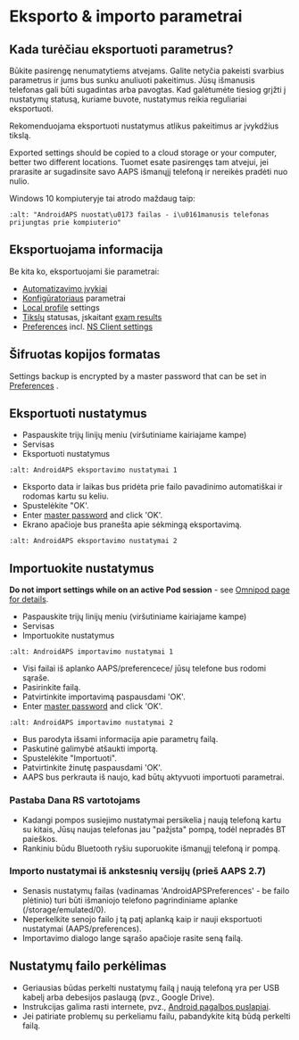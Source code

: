 # Eksporto & importo parametrai

## Kada turėčiau eksportuoti parametrus?

Būkite pasirengę nenumatytiems atvejams. Galite netyčia pakeisti svarbius parametrus ir jums bus sunku anuliuoti pakeitimus. Jūsų išmanusis telefonas gali būti sugadintas arba pavogtas. Kad galėtumėte tiesiog grįžti į nustatymų statusą, kuriame buvote, nustatymus reikia reguliariai eksportuoti.

Rekomenduojama eksportuoti nustatymus atlikus pakeitimus ar įvykdžius tikslą.

Exported settings should be copied to a cloud storage or your computer, better two different locations. Tuomet esate pasirengęs tam atvejui, jei prarasite ar sugadinsite savo AAPS išmanųjį telefoną ir nereikės pradėti nuo nulio.

Windows 10 kompiuteryje tai atrodo maždaug taip:

```{image} ../images/AAPS_ExImportSettingsWin.png
:alt: "AndroidAPS nuostat\u0173 failas - i\u0161manusis telefonas prijungtas prie kompiuterio"
```

## Eksportuojama informacija

Be kita ko, eksportuojami šie parametrai:

- [Automatizavimo įvykiai](../Usage/Automation.md)
- [Konfigūratoriaus](../Configuration/Config-Builder.md) parametrai
- [Local profile](../Configuration/Config-Builder#local-profile) settings
- [Tikslų](../Usage/Objectives.md) statusas, įskaitant [exam results](../Usage/Objectives#objective-3-prove-your-knowledge)
- [Preferences](../Configuration/Preferences.md) incl. [NS Client settings](../Configuration/Preferences#nsclient)

## Šifruotas kopijos formatas

Settings backup is encrypted by a master password that can be set in [Preferences](../Configuration/Preferences#master-password) .

## Eksportuoti nustatymus

- Paspauskite trijų linijų meniu (viršutiniame kairiajame kampe)
- Servisas
- Eksportuoti nustatymus

```{image} ../images/AAPS_ExportSettings1.png
:alt: AndroidAPS eksportavimo nustatymai 1
```

- Eksporto data ir laikas bus pridėta prie failo pavadinimo automatiškai ir rodomas kartu su keliu.
- Spustelėkite "OK'.
- Enter [master password](../Configuration/Preferences#master-password) and click 'OK'.
- Ekrano apačioje bus pranešta apie sėkmingą eksportavimą.

```{image} ../images/AAPS_ExportSettings2.png
:alt: AndroidAPS eksportavimo nustatymai 2
```

## Importuokite nustatymus

**Do not import settings while on an active Pod session** - see [Omnipod page for details](../Configuration/OmnipodEros#import-settings-from-previous-aaps).

- Paspauskite trijų linijų meniu (viršutiniame kairiajame kampe)
- Servisas
- Importuokite nustatymus

```{image} ../images/AAPS_ImportSettings1.png
:alt: AndroidAPS importavimo nustatymai 1
```

- Visi failai iš aplanko AAPS/preferencece/ jūsų telefone bus rodomi sąraše.
- Pasirinkite failą.
- Patvirtinkite importavimą paspausdami 'OK'.
- Enter [master password](../Configuration/Preferences#master-password) and click 'OK'.

```{image} ../images/AAPS_ImportSettings2.png
:alt: AndroidAPS importavimo nustatymai 2
```

- Bus parodyta išsami informacija apie parametrų failą.
- Paskutinė galimybė atšaukti importą.
- Spustelėkite "Importuoti".
- Patvirtinkite žinutę paspausdami 'OK'.
- AAPS bus perkrauta iš naujo, kad būtų aktyvuoti importuoti parametrai.

### Pastaba Dana RS vartotojams

- Kadangi pompos susiejimo nustatymai persikelia į naują telefoną kartu su kitais, Jūsų naujas telefonas jau "pažįsta" pompą, todėl nepradės BT paieškos.
- Rankiniu būdu Bluetooth ryšiu suporuokite išmanųjį telefoną ir pompą.

### Importo nustatymai iš ankstesnių versijų (prieš AAPS 2.7)

- Senasis nustatymų failas (vadinamas 'AndroidAPSPreferences' - be failo plėtinio) turi būti išmaniojo telefono pagrindiniame aplanke (/storage/emulated/0).
- Neperkelkite senojo failo į tą patį aplanką kaip ir nauji eksportuoti nustatymai (AAPS/preferences).
- Importavimo dialogo lange sąrašo apačioje rasite seną failą.

## Nustatymų failo perkėlimas

- Geriausias būdas perkelti nustatymų failą į naują telefoną yra per USB kabelį arba debesijos paslaugą (pvz., Google Drive).
- Instrukcijas galima rasti internete, pvz., [Android pagalbos puslapiai](https://support.google.com/android/answer/9064445?hl=en).
- Jei patiriate problemų su perkeliamu failu, pabandykite kitą būdą perkelti failą.
